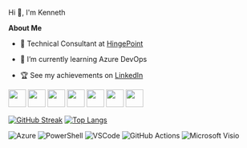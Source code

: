 Hi 👋, I'm Kenneth

**About Me**

- 💼 Technical Consultant at [HingePoint](https://hingepoint.com)

- 🌱 I’m currently learning Azure DevOps

- 🏆 See my achievements on [LinkedIn](https://www.linkedin.com/in/kennethcarnes1/)
<img src="https://images.credly.com/size/220x220/images/336eebfc-0ac3-4553-9a67-b402f491f185/azure-administrator-associate-600x600.png"  width="35" height="35">
<img src="https://images.credly.com/size/220x220/images/be8fcaeb-c769-4858-b567-ffaaa73ce8cf/image.png"  width="35" height="35">
<img src="https://images.credly.com/size/220x220/images/0c6d9839-f468-4adc-987d-5cfae4a9ee67/image.png"  width="35" height="35">
<img src="https://images.credly.com/size/220x220/images/00634f82-b07f-4bbd-a6bb-53de397fc3a6/image.png"  width="35" height="35">
<img src="https://images.credly.com/size/220x220/images/683783d8-eaac-4c37-a14d-11bd8a36321d/ccna_600.png"  width="35" height="35">
<img src="https://images.credly.com/size/220x220/images/e1fc05b2-959b-45a4-8d20-124b1df121fe/CompTIA_Network_2Bce.png"  width="35" height="35">
<img src="https://images.credly.com/size/220x220/images/74790a75-8451-400a-8536-92d792c5184a/CompTIA_Security_2Bce.png"  width="35" height="35">


[![GitHub Streak](https://streak-stats.demolab.com?user=kennethcarnes&theme=tokyonight&border_radius=3.5&background=FFFFFF00&border=BFBEBE&stroke=BFBEBE&ring=844FBA&fire=519ABA&currStreakNum=519ABA&sideNums=006AFE&currStreakLabel=519ABA&sideLabels=519ABA&dates=006AFE)](https://git.io/streak-stats)
[![Top Langs](https://github-readme-stats.vercel.app/api/top-langs/?username=kennethcarnes&hide_progress=false&theme=transparent&hide=javascript,html,css&custom_title=Languages&layout=compact)](https://github.com/anuraghazra/github-readme-stats)

![Azure](https://img.shields.io/badge/Azure_DevOps-0078D7?style=for-the-badge&logo=azure-devops&logoColor=white)
![PowerShell](https://img.shields.io/badge/PowerShell-%235391FE.svg?style=for-the-badge&logo=powershell&logoColor=white)
![VSCode](https://img.shields.io/badge/VSCode-0078D4?style=for-the-badge&logo=visual%20studio%20code&logoColor=white)
![GitHub Actions](https://img.shields.io/badge/github%20actions-%232671E5.svg?style=for-the-badge&logo=githubactions&logoColor=white)
![Microsoft Visio](https://img.shields.io/badge/Microsoft_Visio-3955A3?style=for-the-badge&logo=microsoft-visio&logoColor=white)

<!--
### Hi there 👋
**kennethcarnes/kennethcarnes** is a ✨ _special_ ✨ repository because its `README.md` (this file) appears on your GitHub profile.

Here are some ideas to get you started:

- 🔭 I’m currently working on ...
- 🌱 I’m currently learning ...
- 👯 I’m looking to collaborate on ...
- 🤔 I’m looking for help with ...
- 💬 Ask me about ...
- 📫 How to reach me: ...
- 😄 Pronouns: ...
- ⚡ Fun fact: ...
--> 
